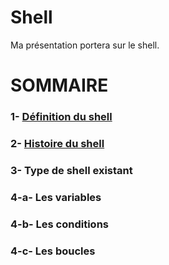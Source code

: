 # Shell

Ma présentation portera sur le shell.

# SOMMAIRE
### 1- [Définition du shell](https://github.com/NemsB/Shell/blob/main/definition.md#1--quest-ce-que-le-shell-)
### 2- [Histoire du shell](https://github.com/NemsB/Shell/tree/main#2--histoire-du-shell-)
### 3- Type de shell existant
### 4-a- Les variables
### 4-b- Les conditions
### 4-c- Les boucles


